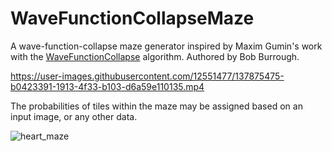 # WaveFunctionCollapseMaze
A wave-function-collapse maze generator inspired by Maxim Gumin's work with the [WaveFunctionCollapse](https://github.com/mxgmn/WaveFunctionCollapse) algorithm. Authored by Bob Burrough.

https://user-images.githubusercontent.com/12551477/137875475-b0423391-1913-4f33-b103-d6a59e110135.mp4

The probabilities of tiles within the maze may be assigned based on an input image, or any other data.

![heart_maze](https://user-images.githubusercontent.com/12551477/137876666-9fca29ac-c694-4f32-a368-ea1a07653166.png)
